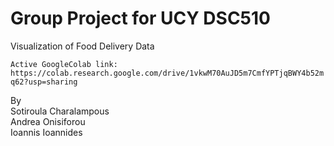 # Group Project for UCY DSC510

Visualization of Food Delivery Data  

`Active GoogleColab link: https://colab.research.google.com/drive/1vkwM70AuJD5m7CmfYPTjqBWY4b52mq62?usp=sharing`

By  
Sotiroula Charalampous  
Andrea Onisiforou  
Ioannis Ioannides  
